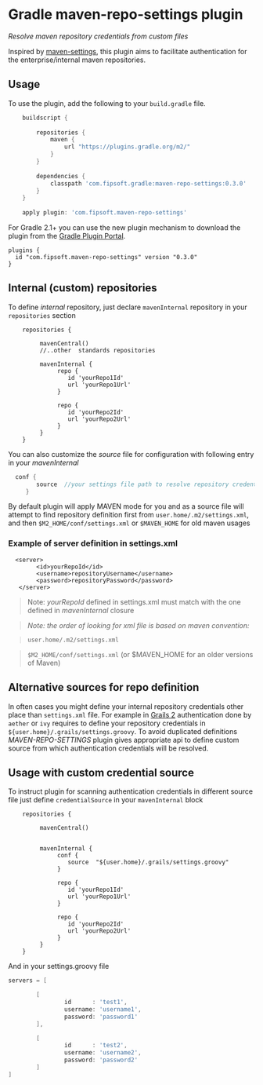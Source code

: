 # Gradle maven-repo-settings plugin
_Resolve maven repository credentials from custom files_

Inspired by [maven-settings](https://github.com/mark-vieira/gradle-maven-settings-plugin), this plugin 
aims to facilitate authentication for the enterprise/internal maven repositories.

 
## Usage
To use the plugin, add the following to your `build.gradle` file.
```groovy
    buildscript {
        
        repositories {
            maven {
                url "https://plugins.gradle.org/m2/"
            }
        }
        
        dependencies {
            classpath 'com.fipsoft.gradle:maven-repo-settings:0.3.0'
        }
    }
    
    apply plugin: 'com.fipsoft.maven-repo-settings'
```
For Gradle 2.1+ you can use the new plugin mechanism to download the plugin from the 
[Gradle Plugin Portal](http://plugins.gradle.org/).
    
    plugins {
      id "com.fipsoft.maven-repo-settings" version "0.3.0"
    }


## Internal (custom) repositories
To define *internal* repository, just declare `mavenInternal` repository in your `repositories` section

```
    repositories {
       
         mavenCentral()
         //..other  standards repositories   
         
         mavenInternal {
              repo {
                 id 'yourRepo1Id'
                 url 'yourRepo1Url'
              }
             
              repo {
                 id 'yourRepo2Id'
                 url 'yourRepo2Url'
              }
         }
    }
```

You can also customize the *source* file for configuration with following entry in your _mavenInternal_

```groovy
  conf {
        source  //your settings file path to resolve repository credentials
     }
```

By default plugin will apply MAVEN mode for you and as a source file will attempt to find repository definition first from `user.home/.m2/settings.xml`, and then
`$M2_HOME/conf/settings.xml` or `$MAVEN_HOME` for old maven usages

### Example of server definition in settings.xml

      <server>
            <id>yourRepoId</id>
            <username>repositoryUsername</username>
            <password>repositoryPassword</password>
       </server>
       


> Note: _yourRepoId_ defined in settings.xml must match with the one defined 
in _mavenInternal_ closure

              
> *Note: the order of looking for xml file is based on maven convention:*

>`user.home/.m2/settings.xml`

>`$M2_HOME/conf/settings.xml` (or $MAVEN_HOME for an older versions of Maven)

## Alternative sources for repo definition

In often cases you might define your internal repository credentials other place than `settings.xml` file.
For example in [Grails 2](http://docs.grails.org/2.5.x/guide/conf.html#dependencyRepositories) authentication done by
`aether` or `ivy` requires to define your repository credentials in `${user.home}/.grails/settings.groovy`. To avoid duplicated
definitions *MAVEN-REPO-SETTINGS* plugin gives appropriate api to define custom source from which authentication 
credentials will be resolved.

## Usage with custom credential source

To instruct plugin for scanning authentication credentials in different source file just define `credentialSource`
in your `mavenInternal` block

```
    repositories {
       
         mavenCentral()

         
         mavenInternal {
              conf {
                 source  "${user.home}/.grails/settings.groovy"
              }
              
              repo {
                 id 'yourRepo1Id'
                 url 'yourRepo1Url'
              }
             
              repo {
                 id 'yourRepo2Id'
                 url 'yourRepo2Url'
              }
         }
    }
```

And in your settings.groovy file

```groovy
servers = [

        [
                id      : 'test1',
                username: 'username1',
                password: 'password1'
        ],

        [
                id      : 'test2',
                username: 'username2',
                password: 'password2'
        ]
]
```